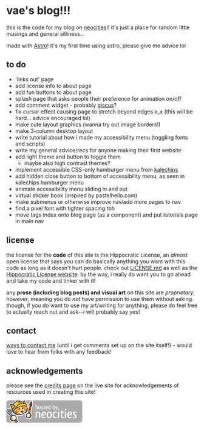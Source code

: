 # vae's blog!!!

this is the code for my blog on [neocities](https://entropically.neocities.org/)!! it's just a place for random little musings and general silliness...

made with [Astro](https://astro.build/)! it's my first time using astro, please give me advice lol

## to do
- 'links out' page
- add license info to about page
- add fun buttons to about page
- splash page that asks people their preference for animation on/off
- add comment widget - probably [giscus](https://giscus.app/)?
- fix cursor effect causing page to stretch beyond edges x_x (this will be hard... advice encouraged lol)
- make cute layout graphics (wanna try out image borders!)
- make 3-column desktop layout
- write tutorial about how i made my accessibility menu (toggling fonts and scripts)
- write my general advice/recs for anyone making their first website
- add light theme and button to toggle them
  - maybe also high contrast themes?
- implement accessible CSS-only hamburger menu from [kalechips](https://kalechips.net/projects/snippets/burger)
- add hidden close button to bottom of accessibility menu, as seen in kalechips hamburger menu
- animate accessibility menu sliding in and out
- virtual sticker book (inspired by pastelhello.com)
- make submenus or otherwise improve nav/add more pages to nav
- find a pixel font with tighter spacing tbh
- move tags index onto blog page (as a component) and put tutorials page in main nav

## license
the license for the **code** of this site is the Hippocratic License, an *almost* open license that says you can do basically anything you want with this code as long as it doesn't hurt people. check out [LICENSE.md](LICENSE.md) as well as the [Hippocratic License website](https://firstdonoharm.dev/). by the way, i really do want you to go ahead and take my code and tinker with it!

any **prose (including blog posts) and visual art** on this site are *proprietary*, however, meaning you do *not* have permission to use them without asking. though, if you do want to use my art/writing for anything, please do feel free to actually reach out and ask--i will probably say yes!

## contact
[ways to contact me](https://caesium.carrd.co/) (until i get comments set up on the site itself!) - would love to hear from folks with any feedback!

## acknowledgements
please see the [credits page](https://entropically.neocities.org/credits) on the live site for acknowledgements of resources used in creating this site!

![hosted on neocities](public/img/neocities.png)